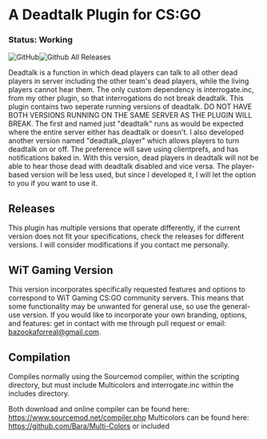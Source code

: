 # A Deadtalk Plugin for CS:GO
### Status: Working
![GitHub](https://img.shields.io/github/license/bazooka-codes/csgo-deadtalk-plugin)![Github All Releases](https://img.shields.io/github/downloads/bazooka-codes/csgo-deadtalk-plugin/total)

Deadtalk is a function in which dead players can talk to all other dead players in server including the other team's dead players, while the living players cannot hear them. The only custom dependency is interrogate.inc, from my other plugin, so that interrogations do not break deadtalk. This plugin contains two seperate running versions of deadtalk. DO NOT HAVE BOTH VERSIONS RUNNING ON THE SAME SERVER AS THE PLUGIN WILL BREAK. The first and named just "deadtalk" runs as would be expected where the entire server either has deadtalk or doesn't. I also developed another version named "deadtalk_player" which allows players to turn deadtalk on or off. The preference will save using clientprefs, and has notifications baked in. With this version, dead players in deadtalk will not be able to hear those dead with deadtalk disabled and vice versa. The player-based version will be less used, but since I developed it, I will let the option to you if you want to use it.

## Releases
This plugin has multiple versions that operate differently, if the current version does not fit your specifications, check the releases for different versions. I will consider modifications if you contact me personally.

## WiT Gaming Version
This version incorporates specifically requested features and options to correspond to WiT Gaming CS:GO community servers. This means that some functionality may be unwanted for general use, so use the general-use version. If you would like to incorporate your own branding, options, and features: get in contact with me through pull request or email: bazookaforreal@gmail.com.

## Compilation
Compiles normally using the Sourcemod compiler, within the scripting directory, but must include Multicolors and interrogate.inc within the includes directory. 

  Both download and online compiler can be found here: https://www.sourcemod.net/compiler.php
  Multicolors can be found here: https://github.com/Bara/Multi-Colors or included
